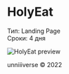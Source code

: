 # HolyEat
Тип: Landing Page <br>
Сроки: 4 дня <br>

![HolyEat preview](https://static.unniv.info/preview/holyeat/preview.jpg)

unniiiverse © 2022
